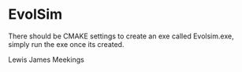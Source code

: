 # EvolSim
There should be CMAKE settings to create an exe called Evolsim.exe, simply run the exe once its created.

Lewis James Meekings
